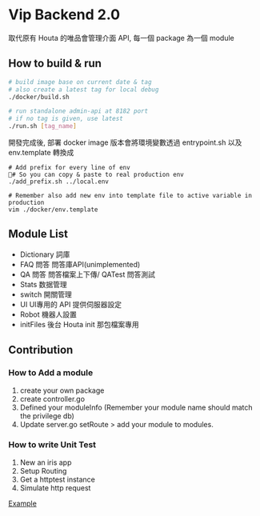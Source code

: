 # Vip Backend 2.0

取代原有 Houta 的唯品會管理介面 API, 每一個 package 為一個 module

## How to build & run

``` bash
# build image base on current date & tag
# also create a latest tag for local debug
./docker/build.sh

# run standalone admin-api at 8182 port
# if no tag is given, use latest
./run.sh [tag_name]
```

開發完成後, 部署 docker image 版本會將環境變數透過 entrypoint.sh 以及 env.template 轉換成

```
# Add prefix for every line of env
# So you can copy & paste to real production env
./add_prefix.sh ../local.env

# Remember also add new env into template file to active variable in production
vim ./docker/env.template
```

## Module List

* Dictionary 詞庫
* FAQ 問答 問答庫API(unimplemented)
* QA 問答 問答檔案上下傳/ QATest 問答測試
* Stats 数据管理
* switch 開關管理
* UI UI專用的 API 提供伺服器設定
* Robot 機器人設置
* initFiles 後台 Houta init 那包檔案專用

## Contribution


### How to Add a module

1. create your own package
1. create controller.go
1. Defined your moduleInfo (Remember your module name should match the privilege db)
1. Update server.go setRoute > add your module to modules.

### How to write Unit Test

1. New an iris app
1. Setup Routing
1. Get a httptest instance
1. Simulate http request

[Example](https://github.com/kataras/iris/blob/master/_examples/testing/httptest/main_test.go)

